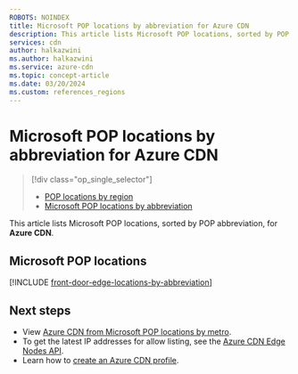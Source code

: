 ```yaml
---
ROBOTS: NOINDEX
title: Microsoft POP locations by abbreviation for Azure CDN
description: This article lists Microsoft POP locations, sorted by POP abbreviation, for Azure CDN.
services: cdn
author: halkazwini
ms.author: halkazwini
ms.service: azure-cdn
ms.topic: concept-article
ms.date: 03/20/2024
ms.custom: references_regions
---
```


# Microsoft POP locations by abbreviation for Azure CDN

> [!div class="op_single_selector"]
> - [POP locations by region](cdn-pop-locations.md)
> - [Microsoft POP locations by abbreviation](microsoft-pop-abbreviations.md)

This article lists Microsoft POP locations, sorted by POP abbreviation, for **Azure CDN**.

## Microsoft POP locations

[!INCLUDE [front-door-edge-locations-by-abbreviation](../../includes/front-door-edge-locations-by-abbreviation.md)]

## Next steps

- View [Azure CDN from Microsoft POP locations by metro](cdn-pop-locations.md#microsoft).
- To get the latest IP addresses for allow listing, see the [Azure CDN Edge Nodes API](/rest/api/cdn/edge-nodes/list).
- Learn how to [create an Azure CDN profile](cdn-create-new-endpoint.md).
